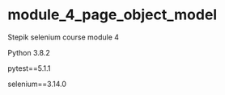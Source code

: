 # module_4_page_object_model
Stepik selenium course module 4

Python 3.8.2

pytest==5.1.1

selenium==3.14.0
